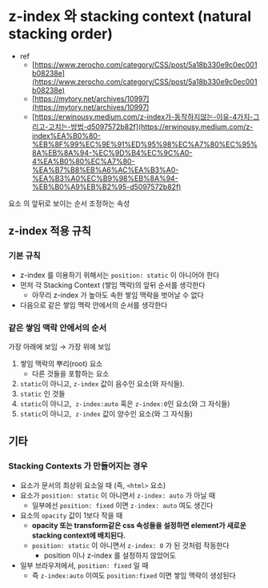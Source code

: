 # z-index 와 stacking context (natural stacking order)

- ref
    - [https://www.zerocho.com/category/CSS/post/5a18b330e9c0ec001b08238e](https://www.zerocho.com/category/CSS/post/5a18b330e9c0ec001b08238e)
    - [https://mytory.net/archives/10997](https://mytory.net/archives/10997)
    - [https://erwinousy.medium.com/z-index가-동작하지않는-이유-4가지-그리고-고치는-방법-d5097572b82f](https://erwinousy.medium.com/z-index%EA%B0%80-%EB%8F%99%EC%9E%91%ED%95%98%EC%A7%80%EC%95%8A%EB%8A%94-%EC%9D%B4%EC%9C%A0-4%EA%B0%80%EC%A7%80-%EA%B7%B8%EB%A6%AC%EA%B3%A0-%EA%B3%A0%EC%B9%98%EB%8A%94-%EB%B0%A9%EB%B2%95-d5097572b82f)

요소 의 앞뒤로 보이는 순서 조정하는 속성

## z-index 적용 규칙

### 기본 규칙

- z-index 를 이용하기 위해서는 `position: static` 이 아니어야 한다
- 먼저 각 Stacking Context (쌓임 맥락)의 앞뒤 순서를 생각한다
    - 아무리 z-index 가 높아도 속한 쌓임 맥락을 벗어날 수 없다
- 다음으로 같은 쌓임 맥락 안에서의 순서를 생각한다

### 같은 쌓임 맥락 안에서의 순서

가장 아래에 보임 → 가장 위에 보임

1. 쌓임 맥락의 뿌리(root) 요소 
    - 다른 것들을 포함하는 요소
2. `static`이 아니고, `z-index` 값이 음수인 요소(와 자식들). 
3. `static` 인 것들
4. `static`이 아니고,  `z-index:auto` 혹은 `z-index:0`인 요소(와 그 자식들)
5. `static`이 아니고,  `z-index` 값이 양수인 요소(와 그 자식들)

## 기타

### Stacking Contexts 가 만들어지는 경우

- 요소가 문서의 최상위 요소일 때 (즉, `<html>` 요소)
- 요소가 `position: static` 이 아니면서 `z-index: auto` 가 아닐 때
    - 일부에선 `position: fixed` 이면 `z-index: auto` 여도 생긴다
- 요소의 `opacity` 값이 1보다 작을 때
    - **opacity 또는 transform같은 css 속성들을 설정하면 element가 새로운 stacking context에 배치된다.**
    - `position: static` 이 아니면서 `z-index: 0` 가 된 것처럼 작동한다
        - position 이나 z-index 를 설정하지 않았어도
- 일부 브라우저에서, `position: fixed` 일 때
    - 즉 `z-index:auto` 이여도 `position:fixed` 이면 쌓임 맥락이 생성된다
